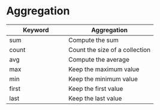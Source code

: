 # Aggregation

<table><thead><tr><th width="142">Keyword</th><th>Aggregation</th></tr></thead><tbody><tr><td>sum</td><td>Compute the sum</td></tr><tr><td>count</td><td>Count the size of a collection</td></tr><tr><td>avg</td><td>Compute the average</td></tr><tr><td>max</td><td>Keep the maximum value</td></tr><tr><td>min</td><td>Keep the minimum value</td></tr><tr><td>first</td><td>Keep the first value</td></tr><tr><td>last</td><td>Keep the last value</td></tr></tbody></table>
